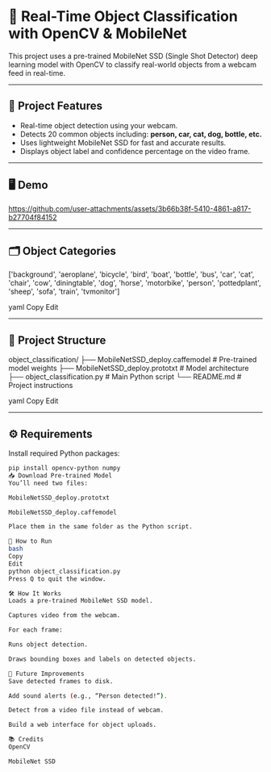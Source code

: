 # 🧠 Real-Time Object Classification with OpenCV & MobileNet

This project uses a pre-trained MobileNet SSD (Single Shot Detector) deep learning model with OpenCV to classify real-world objects from a webcam feed in real-time.

---

## 🎯 Project Features

- Real-time object detection using your webcam.
- Detects 20 common objects including: **person, car, cat, dog, bottle, etc.**
- Uses lightweight MobileNet SSD for fast and accurate results.
- Displays object label and confidence percentage on the video frame.

---

## 🖥️ Demo

https://github.com/user-attachments/assets/3b66b38f-5410-4861-a817-b27704f84152

---

## 🗂️ Object Categories

['background', 'aeroplane', 'bicycle', 'bird', 'boat',
'bottle', 'bus', 'car', 'cat', 'chair', 'cow', 'diningtable',
'dog', 'horse', 'motorbike', 'person', 'pottedplant',
'sheep', 'sofa', 'train', 'tvmonitor']

yaml
Copy
Edit

---

## 📁 Project Structure

object_classification/
├── MobileNetSSD_deploy.caffemodel # Pre-trained model weights
├── MobileNetSSD_deploy.prototxt # Model architecture
├── object_classification.py # Main Python script
└── README.md # Project instructions

yaml
Copy
Edit

---

## ⚙️ Requirements

Install required Python packages:

```bash
pip install opencv-python numpy
📥 Download Pre-trained Model
You’ll need two files:

MobileNetSSD_deploy.prototxt

MobileNetSSD_deploy.caffemodel

Place them in the same folder as the Python script.

🚀 How to Run
bash
Copy
Edit
python object_classification.py
Press Q to quit the window.

🛠️ How It Works
Loads a pre-trained MobileNet SSD model.

Captures video from the webcam.

For each frame:

Runs object detection.

Draws bounding boxes and labels on detected objects.

🌟 Future Improvements
Save detected frames to disk.

Add sound alerts (e.g., “Person detected!”).

Detect from a video file instead of webcam.

Build a web interface for object uploads.

📚 Credits
OpenCV

MobileNet SSD

